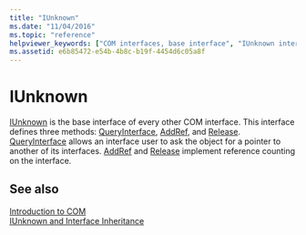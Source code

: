 ```yaml
---
title: "IUnknown"
ms.date: "11/04/2016"
ms.topic: "reference"
helpviewer_keywords: ["COM interfaces, base interface", "IUnknown interface"]
ms.assetid: e6b85472-e54b-4b8c-b19f-4454d6c05a8f
---
```

# IUnknown

[IUnknown](/windows/win32/api/unknwn/nn-unknwn-iunknown) is the base interface of every other COM interface.  This interface defines three methods: [QueryInterface](/windows/win32/api/unknwn/nf-unknwn-iunknown-queryinterface(q_)), [AddRef](/windows/win32/api/unknwn/nf-unknwn-iunknown-addref), and [Release](/windows/win32/api/unknwn/nf-unknwn-iunknown-release). [QueryInterface](/windows/win32/api/unknwn/nf-unknwn-iunknown-queryinterface(q_)) allows an interface user to ask the object for a pointer to another of its interfaces. [AddRef](/windows/win32/api/unknwn/nf-unknwn-iunknown-addref) and [Release](/windows/win32/api/unknwn/nf-unknwn-iunknown-release) implement reference counting on the interface.

## See also

[Introduction to COM](../atl/introduction-to-com.md)<br/>
[IUnknown and Interface Inheritance](/windows/win32/com/iunknown-and-interface-inheritance)
